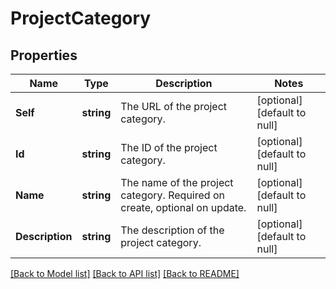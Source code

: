 # ProjectCategory

## Properties
Name | Type | Description | Notes
------------ | ------------- | ------------- | -------------
**Self** | **string** | The URL of the project category. | [optional] [default to null]
**Id** | **string** | The ID of the project category. | [optional] [default to null]
**Name** | **string** | The name of the project category. Required on create, optional on update. | [optional] [default to null]
**Description** | **string** | The description of the project category. | [optional] [default to null]

[[Back to Model list]](../README.md#documentation-for-models) [[Back to API list]](../README.md#documentation-for-api-endpoints) [[Back to README]](../README.md)

